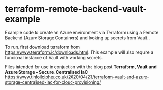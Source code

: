 # terraform-remote-backend-vault-example

Example code to create an Azure environment via Terraform using a Remote Backend (Azure Storage Containers) and looking up secrets from Vault..

To run, first download terraform from https://www.terraform.io/downloads.html. This example will also require a funcional instance of Vault with working secrets.

Files intended for use in conjuction with the blog post **Terraform, Vault and Azure Storage – Secure, Centralised IaC** https://www.tinfoilcipher.co.uk/2020/04/23/terraform-vault-and-azure-storage-centralised-iac-for-cloud-provisioning/
